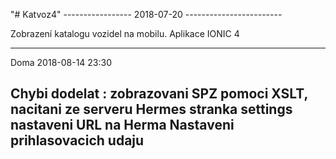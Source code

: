 "# Katvoz4"
----------------- 2018-07-20  ------------------------

Zobrazení katalogu vozidel na mobilu. Aplikace IONIC 4

------------------------------------------------------
Doma 2018-08-14  23:30

Chybi dodelat :
zobrazovani SPZ pomoci XSLT,
nacitani ze serveru Hermes
stranka settings nastaveni URL na Herma
Nastaveni prihlasovacich udaju
-------------------------------------



